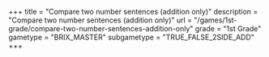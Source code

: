 +++
title = "Compare two number sentences (addition only)"
description = "Compare two number sentences (addition only)"
url = "/games/1st-grade/compare-two-number-sentences-addition-only"
grade = "1st Grade"
gametype = "BRIX_MASTER"
subgametype = "TRUE_FALSE_2SIDE_ADD"
+++